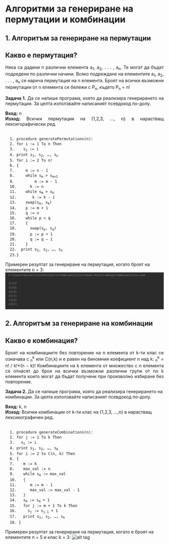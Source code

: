 # Алгоритми за генериране на пермутации и комбинации

## 1. Алгоритъм за генериране на пермутации
## Какво е пермутация?
<p align="justify">
  Нека са дадени n различни елемента 
  a<sub>1</sub>, a<sub>2</sub>, . . . , a<sub>n</sub>. Те могат да бъдат подредени по различни начини. Всяко подреждане
  на елементите a<sub>1</sub>, a<sub>2</sub>, . . . , a<sub>n</sub> се нарича пермутация на n елемента. Броят на всички възможни 
  пермутации от n елемента се бележи с P<sub>n</sub>, където P<sub>n</sub> = n!
</p>

<p align="justify">
<b>Задача 1.</b> Да се напише програма, която да реализира генерирането на пермутации. За целта използвайте написаният псевдокод по-долу.
</p>
<p align="justify">
  <b>Вход:</b> n <br>
  <b>Изход:</b> Всички пермутации на {1,2,3, ..., n} в нарастващ лексигорафически ред. <br>
</p>
<pre><code>
  1. procedure generatePermutations(n):
  2. for i := 1 To n Then
  3.    s<sub>i</sub> := i
  4. print s<sub>1</sub>, s<sub>2</sub>, …, s<sub>n</sub>
  5. for i := 2 To n!
  6. {
  7.     m := n - 1
  8.     while s<sub>m</sub> > s<sub>m+1</sub>
  9.         m := m - 1
  10.      k := n
  11.    while s<sub>m</sub> > s<sub>k</sub>
  12.       k := k - 1
  13.    swap(s<sub>m</sub>, s<sub>k</sub>)
  14.    p := m + 1
  15.    q := n
  16.    while p < q 
  17.    {
  18.      swap(s<sub>p</sub>, s<sub>q</sub>)
  19.      p := p + 1
  20.      q := q – 1
  21.    }
  22.  print s<sub>1</sub>, s<sub>2</sub>, …, s<sub>n</sub>
  23.}
</code></pre>

Примерен резултат за генериране на пермутация, когато броят на елементите n = 3:
![alt tag](https://github.com/milenaangelova1/DescreteStructures/blob/master/images/permutations_final.PNG) <br>

## 2. Алгоритъм за генериране на комбинации
## Какво е комбинация?
<p align="justify">
Броят на комбинациите без повторение на n елемента от k-ти клас се означава с <math>C<sub>n</sub><sup>k</sup></math> или C(n,k) и е равен на биномния коефициент n над k:
<math>C<sub>n</sub><sup>k</sup> = n! / k!*(n − k)!</math>
Комбинациите на k елемента от множество с n елемента се отнасят до броя на всички възможни различни групи от по k елемента които могат да бъдат получени при произволно избиране без повторение.
</p>
<p align="text">
  <b>Задача 2.</b> Да се напише програма, която да реализира генерирането на комбинации. За целта използвайте написаният псевдокод по-долу.
</p>
<p align="text">
  <b>Вход:</b> k, n <br>
  <b>Изход:</b> Всички комбинации от k-ти клас на {1,2,3, ...,n} в нарастващ лексикографичен ред. <br>
</p>
<pre><code>
  1. procedure generateCombinations(n):
  2. for j := 1 To k Then
  3.   s<sub>i</sub> := i
  4. print s<sub>1</sub>, s<sub>2</sub>, …, s<sub>k</sub>
  5. for i := 2 to C(n, k) Then
  6. {
  7.    m := k
  8.    max_val := n
  9.    while s<sub>m</sub> := max_val
  10.   {
  11.      m := m - 1
  12.      max_val := max_val - 1
  13.   }
  14.   s<sub>m</sub> := s<sub>m</sub> + 1
  15.   for j := m + 1 To k Then
  16.     s<sub>j</sub> := s<sub>j-1</sub> + 1
  17.   print s<sub>1</sub>, s<sub>2</sub>, …, s<sub>k</sub>
  18. }
</code></pre>

Примерен резултат за генериране на пермутация, когато е броят на елементите n = 5 и клас k = 3:
![alt tag](https://github.com/milenaangelova1/DescreteStructures/blob/master/images/combinations_final.PNG) <br>